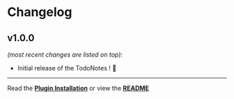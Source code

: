 # Changelog


## v1.0.0

_(most recent changes are listed on top):_  
* Initial release of the TodoNotes ! 🥳

---

Read the [**Plugin Installation**](INSTALL.md "View Installation instructions") or view the [**README**](README.md "View README")
